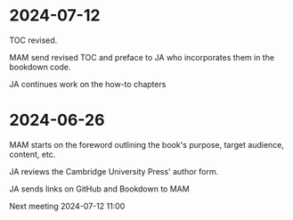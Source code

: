 # 2024-07-12

TOC revised.

MAM send revised TOC and preface to JA who incorporates them in the bookdown code.

JA continues work on the how-to chapters

# 2024-06-26

MAM starts on the foreword outlining the book's purpose, target audience, content, etc.

JA reviews the Cambridge University Press' author form.

JA sends links on GitHub and Bookdown to MAM

Next meeting 2024-07-12 11:00